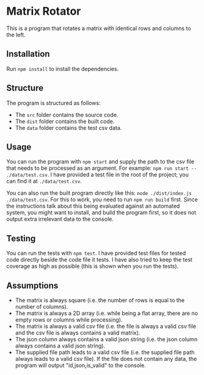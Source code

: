 # Matrix Rotator

This is a program that rotates a matrix with identical rows and columns to the left.

## Installation

Run `npm install` to install the dependencies.

## Structure

The program is structured as follows:
- The `src` folder contains the source code.
- The `dist` folder contains the built code.
- The `data` folder contains the test csv data.

## Usage

You can run the program with `npm start` and supply the path to the csv file that needs to be processed as an argument. For example: `npm run start -- ./data/test.csv`. I have provided a test file in the root of the project; you can find it at `./data/test.csv`.

You can also run the built program directly like this: `node ./dist/index.js ./data/test.csv`. For this to work, you need to run `npm run build` first. Since the instructions talk about this being evaluated against an automated system, you might want to install, and build the program first, so it does not output extra irrelevant data to the console.

## Testing

You can run the tests with `npm test`. I have provided test files for tested code directly beside the code file it tests. I have also tried to keep the test coverage as high as possible (this is shown when you run the tests).

## Assumptions

- The matrix is always square (i.e. the number of rows is equal to the number of columns).
- The matrix is always a 2D array (i.e. while being a flat array, there are no empty rows or columns while processing).
- The matrix is always a valid csv file (i.e. the file is always a valid csv file and the csv file is always contains a valid matrix).
- The json column always contains a valid json string (i.e. the json column always contains a valid json string).
- The supplied file path leads to a valid csv file (i.e. the supplied file path always leads to a valid csv file). If the file does not contain any data, the program will output "id,json,is_valid" to the console.
